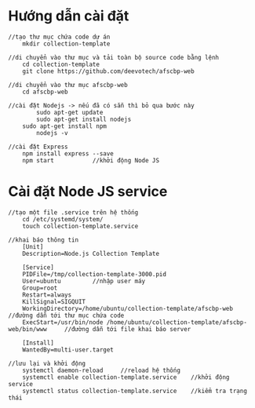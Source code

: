 # Hướng dẫn cài đặt
	//tạo thư mục chứa code dự án
		mkdir collection-template
		
	//di chuyển vào thư mục và tải toàn bộ source code bằng lệnh 
		cd collection-template
		git clone https://github.com/deevotech/afscbp-web
		
	//di chuyển vào thư mục afscbp-web
    	cd afscbp-web
    
    //cài đặt Nodejs -> nếu đã có sẵn thì bỏ qua bước này
	    	sudo apt-get update
	    	sudo apt-get install nodejs
		sudo apt-get install npm
	    	nodejs -v
    
 	//cài đặt Express
		npm install express --save
		npm start			//khởi động Node JS
		
# Cài đặt Node JS service
	//tạo một file .service trên hệ thống
		cd /etc/systemd/system/
		touch collection-template.service
    
	//khai báo thông tin
		[Unit]
		Description=Node.js Collection Template

		[Service]
		PIDFile=/tmp/collection-template-3000.pid
		User=ubuntu			//nhập user máy
		Group=root				
		Restart=always				
		KillSignal=SIGQUIT
		WorkingDirectory=/home/ubuntu/collection-template/afscbp-web				//đường dẫn tới thư mục chứa code
		ExecStart=/usr/bin/node /home/ubuntu/collection-template/afscbp-web/bin/www		//đường dẫn tới file khai báo server

		[Install]
		WantedBy=multi-user.target
		
	//lưu lại và khởi động
		systemctl daemon-reload		//reload hệ thống
		systemctl enable collection-template.service	//khởi động service
		systemctl status collection-template.service 	//kiểm tra trạng thái
	
